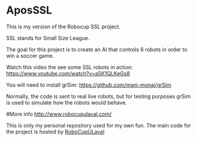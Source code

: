 # AposSSL
This is my version of the Robocup SSL project.

SSL stands for Small Size League.

The goal for this project is to create an AI that controls 6 robots in order to win a soccer game.

Watch this video the see some SSL robots in action: https://www.youtube.com/watch?v=aSK1QLKeGs8

You will need to install grSim: https://github.com/mani-monaj/grSim

Normally, the code is sent to real live robots, but for testing purposes grSim is used to simulate how the robots would behave.

#More info
http://www.robocupulaval.com/

This is only my personal repository used for my own fun. The main code for the project is hosted by [RoboCupULaval](https://github.com/RoboCupULaval)
